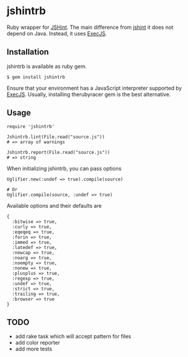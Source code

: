 # jshintrb

Ruby wrapper for [JSHint](https://github.com/jshint/jshint/). The main difference from [jshint](https://github.com/liquid/jshint_on_rails) it does not depend on Java. Instead, it uses [ExecJS](https://github.com/sstephenson/execjs).

## Installation

jshintrb is available as ruby gem.

    $ gem install jshintrb

Ensure that your environment has a JavaScript interpreter supported by [ExecJS](https://github.com/sstephenson/execjs). Usually, installing therubyracer gem is the best alternative.

## Usage

    require 'jshintrb'

    Jshintrb.lint(File.read("source.js"))
    # => array of warnings

    Jshintrb.report(File.read("source.js"))
    # => string

When initializing jshintrb, you can pass options

    Uglifier.new(:undef => true).compile(source)

    # Or
    Uglifier.compile(source, :undef => true)

Available options and their defaults are

    {
      :bitwise => true,
      :curly => true,
      :eqeqeq => true,
      :forin => true,
      :immed => true,
      :latedef => true,
      :newcap => true,
      :noarg => true,
      :noempty => true,
      :nonew => true,
      :plusplus => true,
      :regexp => true,
      :undef => true,
      :strict => true,
      :trailing => true,
      :browser => true
    }

## TODO

 - add rake task which will accept pattern for files
 - add color reporter
 - add more tests

